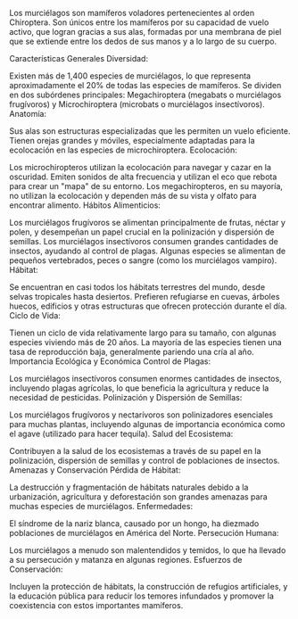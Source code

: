 Los murciélagos son mamíferos voladores pertenecientes al orden Chiroptera. Son únicos entre los mamíferos por su capacidad de vuelo activo, que logran gracias a sus alas, formadas por una membrana de piel que se extiende entre los dedos de sus manos y a lo largo de su cuerpo.

Características Generales
Diversidad:

Existen más de 1,400 especies de murciélagos, lo que representa aproximadamente el 20% de todas las especies de mamíferos.
Se dividen en dos subórdenes principales: Megachiroptera (megabats o murciélagos frugívoros) y Microchiroptera (microbats o murciélagos insectívoros).
Anatomía:

Sus alas son estructuras especializadas que les permiten un vuelo eficiente.
Tienen orejas grandes y móviles, especialmente adaptadas para la ecolocación en las especies de microchiroptera.
Ecolocación:

Los microchiropteros utilizan la ecolocación para navegar y cazar en la oscuridad. Emiten sonidos de alta frecuencia y utilizan el eco que rebota para crear un "mapa" de su entorno.
Los megachiropteros, en su mayoría, no utilizan la ecolocación y dependen más de su vista y olfato para encontrar alimento.
Hábitos Alimenticios:

Los murciélagos frugívoros se alimentan principalmente de frutas, néctar y polen, y desempeñan un papel crucial en la polinización y dispersión de semillas.
Los murciélagos insectívoros consumen grandes cantidades de insectos, ayudando al control de plagas.
Algunas especies se alimentan de pequeños vertebrados, peces o sangre (como los murciélagos vampiro).
Hábitat:

Se encuentran en casi todos los hábitats terrestres del mundo, desde selvas tropicales hasta desiertos.
Prefieren refugiarse en cuevas, árboles huecos, edificios y otras estructuras que ofrecen protección durante el día.
Ciclo de Vida:

Tienen un ciclo de vida relativamente largo para su tamaño, con algunas especies viviendo más de 20 años.
La mayoría de las especies tienen una tasa de reproducción baja, generalmente pariendo una cría al año.
Importancia Ecológica y Económica
Control de Plagas:

Los murciélagos insectívoros consumen enormes cantidades de insectos, incluyendo plagas agrícolas, lo que beneficia la agricultura y reduce la necesidad de pesticidas.
Polinización y Dispersión de Semillas:

Los murciélagos frugívoros y nectarívoros son polinizadores esenciales para muchas plantas, incluyendo algunas de importancia económica como el agave (utilizado para hacer tequila).
Salud del Ecosistema:

Contribuyen a la salud de los ecosistemas a través de su papel en la polinización, dispersión de semillas y control de poblaciones de insectos.
Amenazas y Conservación
Pérdida de Hábitat:

La destrucción y fragmentación de hábitats naturales debido a la urbanización, agricultura y deforestación son grandes amenazas para muchas especies de murciélagos.
Enfermedades:

El síndrome de la nariz blanca, causado por un hongo, ha diezmado poblaciones de murciélagos en América del Norte.
Persecución Humana:

Los murciélagos a menudo son malentendidos y temidos, lo que ha llevado a su persecución y matanza en algunas regiones.
Esfuerzos de Conservación:

Incluyen la protección de hábitats, la construcción de refugios artificiales, y la educación pública para reducir los temores infundados y promover la coexistencia con estos importantes mamíferos.



